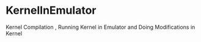 # KernelInEmulator
Kernel Compilation , Running Kernel in Emulator and Doing Modifications in Kernel 
